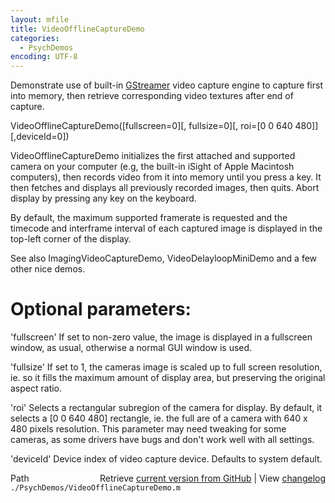 ```yaml
---
layout: mfile
title: VideoOfflineCaptureDemo
categories:
  - PsychDemos
encoding: UTF-8
---
```


Demonstrate use of built-in [GStreamer](/docs/GStreamer) video capture engine to capture first
into memory, then retrieve corresponding video textures after end of capture.

VideoOfflineCaptureDemo([fullscreen=0][, fullsize=0][, roi=[0 0 640 480]][,deviceId=0])

VideoOfflineCaptureDemo initializes the first attached and supported camera on
your computer (e.g, the built-in iSight of Apple Macintosh computers),
then records video from it into memory until you press a key. It then
fetches and displays all previously recorded images, then quits. Abort
display by pressing any key on the keyboard.

By default, the maximum supported framerate is requested and the
timecode and interframe interval of each captured image is displayed in
the top-left corner of the display.

See also ImagingVideoCaptureDemo, VideoDelayloopMiniDemo and a few other
nice demos.

# Optional parameters:

'fullscreen' If set to non-zero value, the image is displayed in a
fullscreen window, as usual, otherwise a normal GUI window is used.

'fullsize' If set to 1, the cameras image is scaled up to full screen
resolution, ie. so it fills the maximum amount of display area, but
preserving the original aspect ratio.

'roi' Selects a rectangular subregion of the camera for display. By
default, it selects a [0 0 640 480] rectangle, ie. the full are of a
camera with 640 x 480 pixels resolution. This parameter may need tweaking
for some cameras, as some drivers have bugs and don't work well with all
settings.

'deviceId' Device index of video capture device. Defaults to system default.



<div class="code_header" style="text-align:right;">
  <span style="float:left;">Path&nbsp;&nbsp;</span> <span class="counter">Retrieve <a href=
  "https://raw.github.com/Psychtoolbox-3/Psychtoolbox-3/beta/./PsychDemos/VideoOfflineCaptureDemo.m">current version from GitHub</a> | View <a href=
  "https://github.com/Psychtoolbox-3/Psychtoolbox-3/commits/beta/./PsychDemos/VideoOfflineCaptureDemo.m">changelog</a></span>
</div>
<div class="code">
  <code>./PsychDemos/VideoOfflineCaptureDemo.m</code>
</div>
